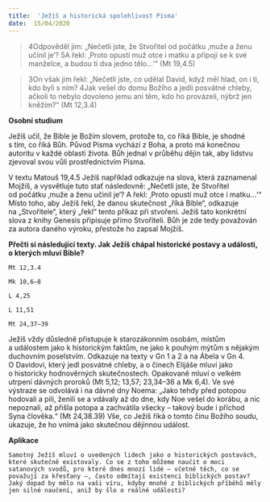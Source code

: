 ```yaml
---
title:  'Ježíš a historická spolehlivost Písma'
date:  15/04/2020
---
```


> <p></p>
> 4Odpověděl jim: „Nečetli jste, že Stvořitel od počátku ‚muže a ženu učinil je‘? 5A řekl: ‚Proto opustí muž otce i matku a připojí se k své manželce, a budou ti dva jedno tělo…‘“ (Mt 19,4.5)

> <p></p>
> 3On však jim řekl: „Nečetli jste, co udělal David, když měl hlad, on i ti, kdo byli s ním? 4Jak vešel do domu Božího a jedli posvátné chleby, ačkoli to nebylo dovoleno jemu ani těm, kdo ho provázeli, nýbrž jen kněžím?“ (Mt 12,3.4)

**Osobní studium**

Ježíš učil, že Bible je Božím slovem, protože to, co říká Bible, je shodné s tím, co říká Bůh. Původ Písma vychází z Boha, a proto má konečnou autoritu v každé oblasti života. Bůh jednal v průběhu dějin tak, aby lidstvu zjevoval svou vůli prostřednictvím Písma.

V textu Matouš 19,4.5 Ježíš například odkazuje na slova, která zaznamenal Mojžíš, a vysvětluje tuto stať následovně: „Nečetli jste, že Stvořitel od počátku ‚muže a ženu učinil je‘? A řekl: ‚Proto opustí muž otce i matku…‘“ Místo toho, aby Ježíš řekl, že danou skutečnost „říká Bible“, odkazuje na „Stvořitele“, který „řekl“ tento příkaz při stvoření. Ježíš tato konkrétní slova z knihy Genesis připisuje přímo Stvořiteli. Bůh je zde tedy považován za autora daného výroku, přestože ho zapsal Mojžíš.

**Přečti si následující texty. Jak Ježíš chápal historické postavy a události, o kterých mluví Bible?**

`Mt 12,3.4`

`Mk 10,6–8`

`L 4,25`

`L 11,51`

`Mt 24,37–39`

Ježíš vždy důsledně přistupuje k starozákonním osobám, místům a událostem jako k historickým faktům, ne jako k pouhým mýtům s nějakým duchovním poselstvím. Odkazuje na texty v Gn 1 a 2 a na Ábela v Gn 4. O Davidovi, který jedl posvátné chleby, a o činech Elijáše mluví jako o historicky hodnověrných skutečnostech. Opakovaně mluví o velkém utrpení dávných proroků (Mt 5,12; 13,57; 23,34–36 a Mk 6,4). Ve své výstraze se odvolává i na dávné dny Noema: „Jako tehdy před potopou hodovali a pili, ženili se a vdávaly až do dne, kdy Noe vešel do korábu, a nic nepoznali, až přišla potopa a zachvátila všecky – takový bude i příchod Syna člověka.“ (Mt 24,38.39) Vše, co Ježíš říká o tomto činu Božího soudu, ukazuje, že ho vnímá jako skutečnou dějinnou událost.

**Aplikace**

`Samotný Ježíš mluví o uvedených lidech jako o historických postavách, které skutečně existovaly. Co se z toho můžeme naučit o moci satanových svodů, pro které dnes mnozí lidé – včetně těch, co se považují za křesťany –, často odmítají existenci biblických postav? Jaký dopad by mělo na vaši víru, kdyby mnohé z biblických příběhů měly jen silné naučení, aniž by šlo o reálné události?`
